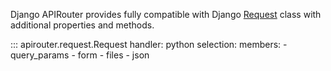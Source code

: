 Django APIRouter provides fully compatible with Django [Request](https://docs.djangoproject.com/en/3.0/ref/request-response/#httprequest-objects) class 
with additional properties and methods.

::: apirouter.request.Request
    handler: python
    selection:
      members:
        - query_params
        - form
        - files
        - json